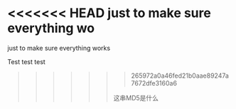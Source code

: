 <<<<<<< HEAD
just to make sure everything wo
=======
just to make sure everything works

Test test test

>>>>>>> 265972a0a46fed21b0aae89247a7672dfe3160a6
>>>>>>
>>>>>>这串MD5是什么
